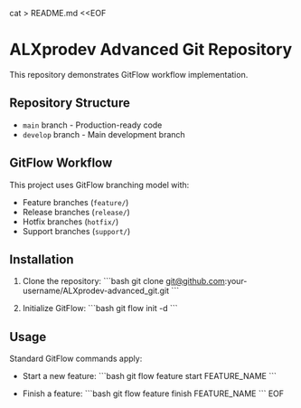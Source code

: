 cat > README.md <<EOF
# ALXprodev Advanced Git Repository

This repository demonstrates GitFlow workflow implementation.

## Repository Structure

- `main` branch - Production-ready code
- `develop` branch - Main development branch

## GitFlow Workflow

This project uses GitFlow branching model with:

- Feature branches (`feature/`)
- Release branches (`release/`)
- Hotfix branches (`hotfix/`)
- Support branches (`support/`)

## Installation

1. Clone the repository:
   \`\`\`bash
   git clone git@github.com:your-username/ALXprodev-advanced_git.git
   \`\`\`

2. Initialize GitFlow:
   \`\`\`bash
   git flow init -d
   \`\`\`

## Usage

Standard GitFlow commands apply:

- Start a new feature:
  \`\`\`bash
  git flow feature start FEATURE_NAME
  \`\`\`

- Finish a feature:
  \`\`\`bash
  git flow feature finish FEATURE_NAME
  \`\`\`
EOF